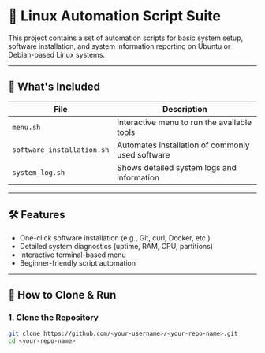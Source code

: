 # 🔧 Linux Automation Script Suite

This project contains a set of automation scripts for basic system setup, software installation, and system information reporting on Ubuntu or Debian-based Linux systems.

---

## 📁 What's Included

| File                  | Description                                   |
|-----------------------|-----------------------------------------------|
| `menu.sh`             | Interactive menu to run the available tools   |
| `software_installation.sh` | Automates installation of commonly used software |
| `system_log.sh`       | Shows detailed system logs and information    |

---

## 🛠️ Features

- One-click software installation (e.g., Git, curl, Docker, etc.)
- Detailed system diagnostics (uptime, RAM, CPU, partitions)
- Interactive terminal-based menu
- Beginner-friendly script automation

---

## 🚀 How to Clone & Run

### 1. Clone the Repository

```bash
git clone https://github.com/<your-username>/<your-repo-name>.git
cd <your-repo-name>
